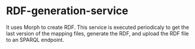 # RDF-generation-service

It uses Morph to create RDF. This service is executed periodicaly to get the last version of the mapping files, generate the RDF, and upload the RDF file to an SPARQL endpoint.
